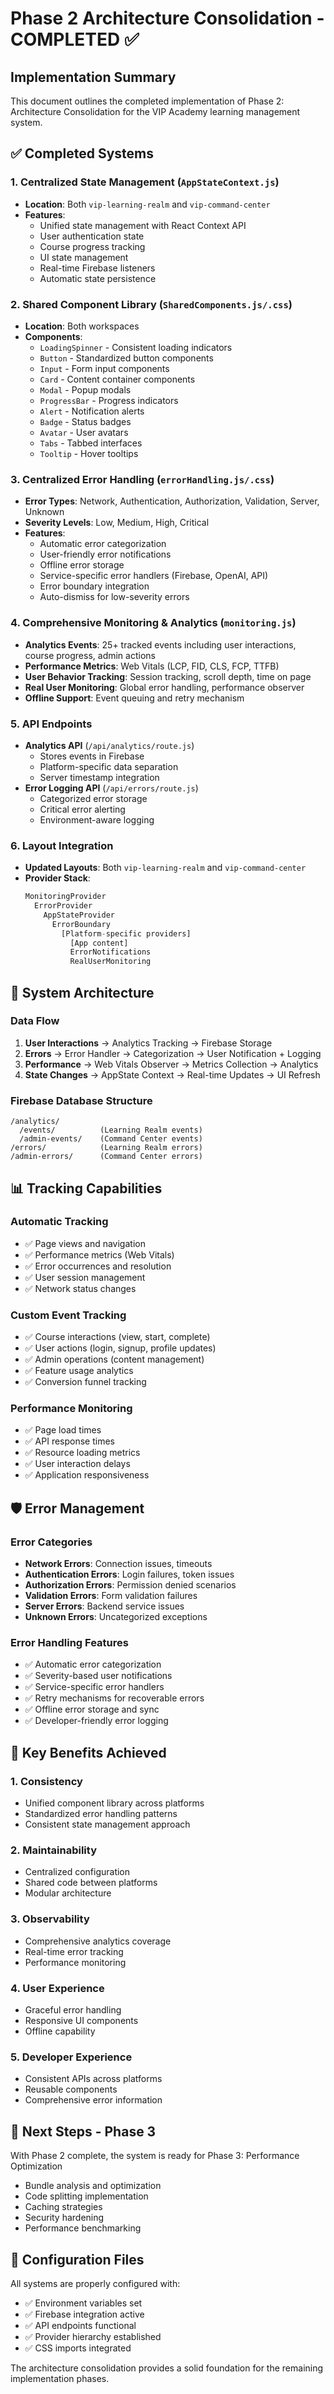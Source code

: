 # Phase 2 Architecture Consolidation - COMPLETED ✅

## Implementation Summary

This document outlines the completed implementation of Phase 2: Architecture Consolidation for the VIP Academy learning management system.

## ✅ Completed Systems

### 1. Centralized State Management (`AppStateContext.js`)
- **Location**: Both `vip-learning-realm` and `vip-command-center`
- **Features**:
  - Unified state management with React Context API
  - User authentication state
  - Course progress tracking
  - UI state management
  - Real-time Firebase listeners
  - Automatic state persistence

### 2. Shared Component Library (`SharedComponents.js/.css`)
- **Location**: Both workspaces
- **Components**:
  - `LoadingSpinner` - Consistent loading indicators
  - `Button` - Standardized button components
  - `Input` - Form input components
  - `Card` - Content container components
  - `Modal` - Popup modals
  - `ProgressBar` - Progress indicators
  - `Alert` - Notification alerts
  - `Badge` - Status badges
  - `Avatar` - User avatars
  - `Tabs` - Tabbed interfaces
  - `Tooltip` - Hover tooltips

### 3. Centralized Error Handling (`errorHandling.js/.css`)
- **Error Types**: Network, Authentication, Authorization, Validation, Server, Unknown
- **Severity Levels**: Low, Medium, High, Critical
- **Features**:
  - Automatic error categorization
  - User-friendly error notifications
  - Offline error storage
  - Service-specific error handlers (Firebase, OpenAI, API)
  - Error boundary integration
  - Auto-dismiss for low-severity errors

### 4. Comprehensive Monitoring & Analytics (`monitoring.js`)
- **Analytics Events**: 25+ tracked events including user interactions, course progress, admin actions
- **Performance Metrics**: Web Vitals (LCP, FID, CLS, FCP, TTFB)
- **User Behavior Tracking**: Session tracking, scroll depth, time on page
- **Real User Monitoring**: Global error handling, performance observer
- **Offline Support**: Event queuing and retry mechanism

### 5. API Endpoints
- **Analytics API** (`/api/analytics/route.js`)
  - Stores events in Firebase
  - Platform-specific data separation
  - Server timestamp integration
- **Error Logging API** (`/api/errors/route.js`)
  - Categorized error storage
  - Critical error alerting
  - Environment-aware logging

### 6. Layout Integration
- **Updated Layouts**: Both `vip-learning-realm` and `vip-command-center`
- **Provider Stack**:
  ```jsx
  MonitoringProvider
    ErrorProvider
      AppStateProvider
        ErrorBoundary
          [Platform-specific providers]
            [App content]
            ErrorNotifications
            RealUserMonitoring
  ```

## 🔧 System Architecture

### Data Flow
1. **User Interactions** → Analytics Tracking → Firebase Storage
2. **Errors** → Error Handler → Categorization → User Notification + Logging
3. **Performance** → Web Vitals Observer → Metrics Collection → Analytics
4. **State Changes** → AppState Context → Real-time Updates → UI Refresh

### Firebase Database Structure
```
/analytics/
  /events/          (Learning Realm events)
  /admin-events/    (Command Center events)
/errors/            (Learning Realm errors)
/admin-errors/      (Command Center errors)
```

## 📊 Tracking Capabilities

### Automatic Tracking
- ✅ Page views and navigation
- ✅ Performance metrics (Web Vitals)
- ✅ Error occurrences and resolution
- ✅ User session management
- ✅ Network status changes

### Custom Event Tracking
- ✅ Course interactions (view, start, complete)
- ✅ User actions (login, signup, profile updates)
- ✅ Admin operations (content management)
- ✅ Feature usage analytics
- ✅ Conversion funnel tracking

### Performance Monitoring
- ✅ Page load times
- ✅ API response times
- ✅ Resource loading metrics
- ✅ User interaction delays
- ✅ Application responsiveness

## 🛡️ Error Management

### Error Categories
- **Network Errors**: Connection issues, timeouts
- **Authentication Errors**: Login failures, token issues
- **Authorization Errors**: Permission denied scenarios
- **Validation Errors**: Form validation failures
- **Server Errors**: Backend service issues
- **Unknown Errors**: Uncategorized exceptions

### Error Handling Features
- ✅ Automatic error categorization
- ✅ Severity-based user notifications
- ✅ Service-specific error handlers
- ✅ Retry mechanisms for recoverable errors
- ✅ Offline error storage and sync
- ✅ Developer-friendly error logging

## 🎯 Key Benefits Achieved

### 1. Consistency
- Unified component library across platforms
- Standardized error handling patterns
- Consistent state management approach

### 2. Maintainability
- Centralized configuration
- Shared code between platforms
- Modular architecture

### 3. Observability
- Comprehensive analytics coverage
- Real-time error tracking
- Performance monitoring

### 4. User Experience
- Graceful error handling
- Responsive UI components
- Offline capability

### 5. Developer Experience
- Consistent APIs across platforms
- Reusable components
- Comprehensive error information

## 🚀 Next Steps - Phase 3

With Phase 2 complete, the system is ready for Phase 3: Performance Optimization
- Bundle analysis and optimization
- Code splitting implementation
- Caching strategies
- Security hardening
- Performance benchmarking

## 📝 Configuration Files

All systems are properly configured with:
- ✅ Environment variables set
- ✅ Firebase integration active
- ✅ API endpoints functional
- ✅ Provider hierarchy established
- ✅ CSS imports integrated

The architecture consolidation provides a solid foundation for the remaining implementation phases.
